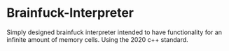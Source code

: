 # Brainfuck-Interpreter
Simply designed brainfuck interpreter intended to have functionality for an infinite amount of memory cells.
Using the 2020 c++ standard. 
